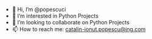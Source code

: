 - 👋 Hi, I’m @popescuci
- 👀 I’m interested in Python Projects
- 💞️ I’m looking to collaborate on Python Projects
- 📫 How to reach me: catalin-ionut.popescu@ing.com

<!---
popescuci/popescuci is a ✨ special ✨ repository because its `README.md` (this file) appears on your GitHub profile.
You can click the Preview link to take a look at your changes.
--->
